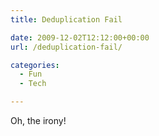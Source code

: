 ```yaml
---
title: Deduplication Fail

date: 2009-12-02T12:12:00+00:00
url: /deduplication-fail/

categories:
  - Fun
  - Tech

---
```

Oh, the irony!<figure class="kg-card kg-image-card">

<img decoding="async" src="https://blogstouks01.z33.web.core.windows.net/2023/08/Deduplication_2.png" class="kg-image" alt loading="lazy" /> </figure>